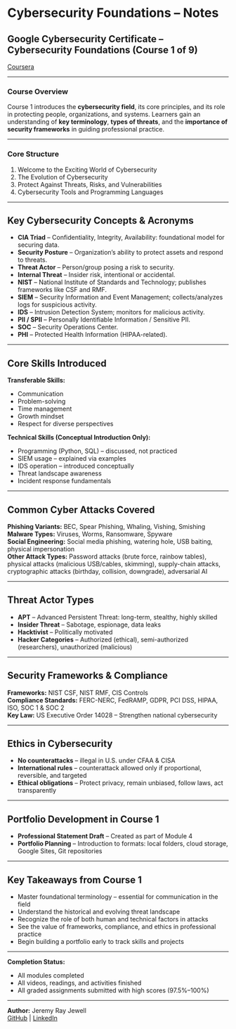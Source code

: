 # Cybersecurity Foundations – Notes  

## Google Cybersecurity Certificate – Cybersecurity Foundations (Course 1 of 9) 

[Coursera](https://www.coursera.org/learn/foundations-of-cybersecurity/home/welcome)

---

### **Course Overview**  
Course 1 introduces the **cybersecurity field**, its core principles, and its role in protecting people, organizations, and systems. Learners gain an understanding of **key terminology**, **types of threats**, and the **importance of security frameworks** in guiding professional practice. 

---

### Core Structure  
1. Welcome to the Exciting World of Cybersecurity  
2. The Evolution of Cybersecurity  
3. Protect Against Threats, Risks, and Vulnerabilities  
4. Cybersecurity Tools and Programming Languages  

---

## Key Cybersecurity Concepts & Acronyms  
- **CIA Triad** – Confidentiality, Integrity, Availability: foundational model for securing data.  
- **Security Posture** – Organization’s ability to protect assets and respond to threats.  
- **Threat Actor** – Person/group posing a risk to security.  
- **Internal Threat** – Insider risk, intentional or accidental.  
- **NIST** – National Institute of Standards and Technology; publishes frameworks like CSF and RMF.  
- **SIEM** – Security Information and Event Management; collects/analyzes logs for suspicious activity.  
- **IDS** – Intrusion Detection System; monitors for malicious activity.  
- **PII / SPII** – Personally Identifiable Information / Sensitive PII.  
- **SOC** – Security Operations Center.  
- **PHI** – Protected Health Information (HIPAA-related).  

---

## Core Skills Introduced  

**Transferable Skills:**  
- Communication  
- Problem-solving  
- Time management  
- Growth mindset  
- Respect for diverse perspectives  

**Technical Skills (Conceptual Introduction Only):**  
- Programming (Python, SQL) – discussed, not practiced  
- SIEM usage – explained via examples  
- IDS operation – introduced conceptually  
- Threat landscape awareness  
- Incident response fundamentals  

---

## Common Cyber Attacks Covered  
**Phishing Variants:** BEC, Spear Phishing, Whaling, Vishing, Smishing  
**Malware Types:** Viruses, Worms, Ransomware, Spyware  
**Social Engineering:** Social media phishing, watering hole, USB baiting, physical impersonation  
**Other Attack Types:** Password attacks (brute force, rainbow tables), physical attacks (malicious USB/cables, skimming), supply-chain attacks, cryptographic attacks (birthday, collision, downgrade), adversarial AI  

---

## Threat Actor Types  
- **APT** – Advanced Persistent Threat: long-term, stealthy, highly skilled  
- **Insider Threat** – Sabotage, espionage, data leaks  
- **Hacktivist** – Politically motivated  
- **Hacker Categories** – Authorized (ethical), semi-authorized (researchers), unauthorized (malicious)  

---

## Security Frameworks & Compliance  
**Frameworks:** NIST CSF, NIST RMF, CIS Controls  
**Compliance Standards:** FERC-NERC, FedRAMP, GDPR, PCI DSS, HIPAA, ISO, SOC 1 & SOC 2  
**Key Law:** US Executive Order 14028 – Strengthen national cybersecurity  

---

## Ethics in Cybersecurity  
- **No counterattacks** – illegal in U.S. under CFAA & CISA  
- **International rules** – counterattack allowed only if proportional, reversible, and targeted  
- **Ethical obligations** – Protect privacy, remain unbiased, follow laws, act transparently  

---

## Portfolio Development in Course 1  
- **Professional Statement Draft** – Created as part of Module 4  
- **Portfolio Planning** – Introduction to formats: local folders, cloud storage, Google Sites, Git repositories  

---

## Key Takeaways from Course 1  
- Master foundational terminology – essential for communication in the field  
- Understand the historical and evolving threat landscape  
- Recognize the role of both human and technical factors in attacks  
- See the value of frameworks, compliance, and ethics in professional practice  
- Begin building a portfolio early to track skills and projects  

---

**Completion Status:**  
- All modules completed  
- All videos, readings, and activities finished  
- All graded assignments submitted with high scores (97.5%–100%)  

---

**Author:** Jeremy Ray Jewell  
[GitHub](https://github.com/jeremyrayjewell) | [LinkedIn](https://www.linkedin.com/in/jeremyrayjewell)  
